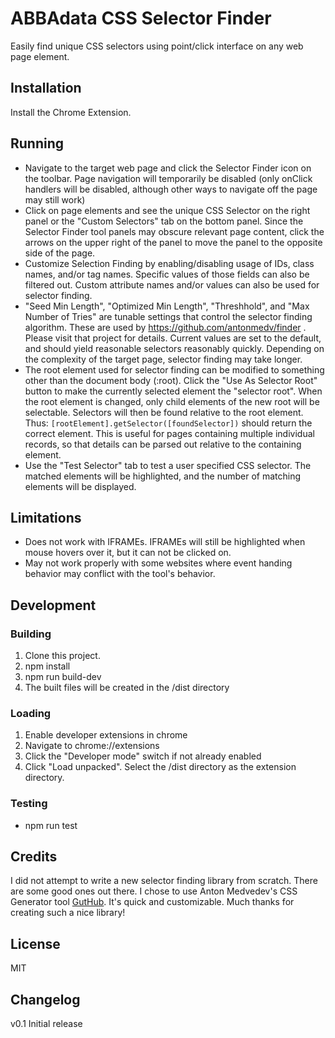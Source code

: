 # ABBAdata CSS Selector Finder

Easily find unique CSS selectors using point/click interface on any web page element.

## Installation

Install the Chrome Extension.

## Running

- Navigate to the target web page and click the Selector Finder icon on the toolbar.
  Page navigation will temporarily be disabled (only onClick handlers will be disabled,
  although other ways to navigate off the page may still work)
- Click on page elements and see the unique CSS Selector on the right panel or the
  "Custom Selectors" tab on the bottom panel. Since the Selector Finder tool panels
  may obscure relevant page content, click the arrows on the upper right of the
  panel to move the panel to the opposite side of the page.
- Customize Selection Finding by enabling/disabling usage of IDs, class names, and/or
  tag names. Specific values of those fields can also be filtered out. Custom
  attribute names and/or values can also be used for selector finding.
- "Seed Min Length", "Optimized Min Length", "Threshhold", and "Max Number of Tries"
  are tunable settings that control the selector finding algorithm. These are used by
  https://github.com/antonmedv/finder . Please visit that project for details. Current
  values are set to the default, and should yield reasonable selectors reasonably quickly.
  Depending on the complexity of the target page, selector finding may take longer.
- The root element used for selector finding can be modified to something other than
  the document body (:root). Click the "Use As Selector Root" button to make the
  currently selected element the "selector root". When the root element is changed,
  only child elements of the new root will be selectable. Selectors will then be found
  relative to the root element. Thus:
  `[rootElement].getSelector([foundSelector])`
  should return the correct element. This is useful for pages containing multiple individual
  records, so that details can be parsed out relative to the containing element.
- Use the "Test Selector" tab to test a user specified CSS selector. The matched
  elements will be highlighted, and the number of matching elements will be displayed.

## Limitations

- Does not work with IFRAMEs. IFRAMEs will still be highlighted when mouse hovers over it,
  but it can not be clicked on.
- May not work properly with some websites where event handing behavior may conflict with
  the tool's behavior.

## Development

### Building

1. Clone this project.
2. npm install
3. npm run build-dev
4. The built files will be created in the <project>/dist directory

### Loading

1. Enable developer extensions in chrome
2. Navigate to chrome://extensions
3. Click the "Developer mode" switch if not already enabled
4. Click "Load unpacked". Select the <project>/dist directory as the extension directory.

### Testing

- npm run test

## Credits

I did not attempt to write a new selector finding library from scratch. There are some good
ones out there. I chose to use Anton Medvedev's CSS Generator tool
[GutHub](https://github.com/antonmedv/finder). It's quick and customizable. Much thanks for
creating such a nice library!

## License

MIT

## Changelog

v0.1
Initial release

